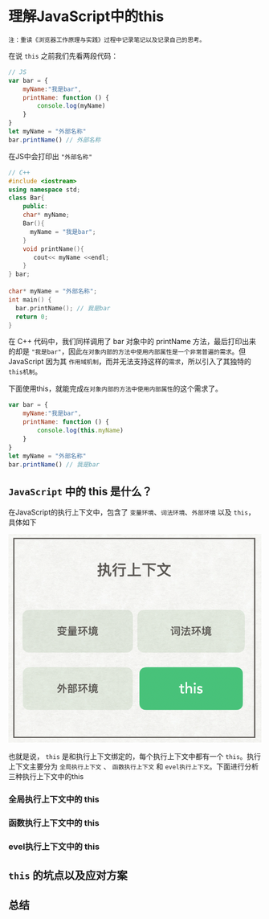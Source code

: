 # 理解JavaScript中的this

    注：重读《浏览器工作原理与实践》过程中记录笔记以及记录自己的思考。

在说 `this` 之前我们先看两段代码：

```js
// JS
var bar = {
    myName:"我是bar",
    printName: function () {
        console.log(myName)
    }    
}
let myName = "外部名称"
bar.printName() // 外部名称
```

在JS中会打印出 `"外部名称"`

```c++
// C++
#include <iostream>
using namespace std;
class Bar{
    public:
    char* myName;
    Bar(){
      myName = "我是bar";
    }
    void printName(){
       cout<< myName <<endl;
    }  
} bar;

char* myName = "外部名称";
int main() {
  bar.printName(); // 我是bar
  return 0;
}
```

在 C++ 代码中，我们同样调用了 bar 对象中的 printName 方法，最后打印出来的却是 `"我是bar"`，因此`在对象内部的方法中使用内部属性是一个非常普遍的需求`。但 JavaScript 因为其 `作用域机制`，而并无法支持这样的`需求`，所以引入了其独特的`this机制`。

下面使用this，就能完成`在对象内部的方法中使用内部属性`的这个需求了。

```js
var bar = {
    myName:"我是bar",
    printName: function () {
        console.log(this.myName)
    }    
}
let myName = "外部名称"
bar.printName() // 我是bar
```

## `JavaScript` 中的 this 是什么？

在JavaScript的执行上下文中，包含了 `变量环境`、`词法环境`、`外部环境` 以及 `this`，具体如下

![](./imgs/js/ctx_this.png)

也就是说， `this` 是和执行上下文绑定的，每个执行上下文中都有一个 `this`。执行上下文主要分为 `全局执行上下文` 、 `函数执行上下文` 和 `evel执行上下文`。下面进行分析三种执行上下文中的this

### 全局执行上下文中的 this

### 函数执行上下文中的 this

### evel执行上下文中的 this

## `this` 的坑点以及应对方案

## 总结